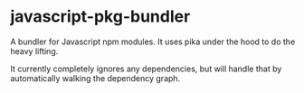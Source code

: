 # javascript-pkg-bundler

A bundler for Javascript npm modules. It uses pika under the hood to do the heavy lifting.

It currently completely ignores any dependencies, but will handle that by automatically walking the dependency graph.
